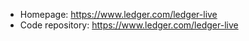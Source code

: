 - Homepage: https://www.ledger.com/ledger-live
- Code repository: https://www.ledger.com/ledger-live
